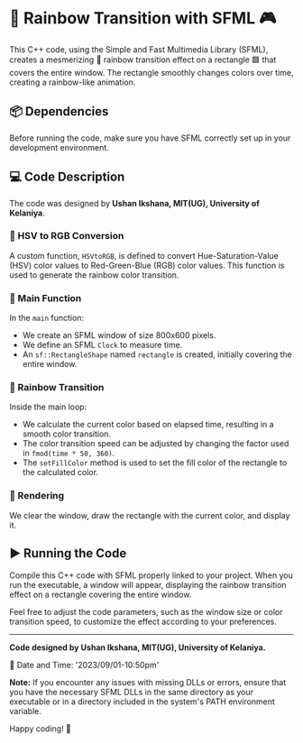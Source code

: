 # 🌈 Rainbow Transition with SFML 🎮

This C++ code, using the Simple and Fast Multimedia Library (SFML), creates a mesmerizing 🌈 rainbow transition effect on a rectangle 🟩 that covers the entire window. The rectangle smoothly changes colors over time, creating a rainbow-like animation.

## 📦 Dependencies

Before running the code, make sure you have SFML correctly set up in your development environment.

## 💻 Code Description

The code was designed by **Ushan Ikshana, MIT(UG), University of Kelaniya**.

### 🌈 HSV to RGB Conversion

A custom function, `HSVtoRGB`, is defined to convert Hue-Saturation-Value (HSV) color values to Red-Green-Blue (RGB) color values. This function is used to generate the rainbow color transition.

### 🎯 Main Function

In the `main` function:

- We create an SFML window of size 800x600 pixels.
- We define an SFML `Clock` to measure time.
- An `sf::RectangleShape` named `rectangle` is created, initially covering the entire window.

### 🌟 Rainbow Transition

Inside the main loop:

- We calculate the current color based on elapsed time, resulting in a smooth color transition.
- The color transition speed can be adjusted by changing the factor used in `fmod(time * 50, 360)`.
- The `setFillColor` method is used to set the fill color of the rectangle to the calculated color.

### 🎨 Rendering

We clear the window, draw the rectangle with the current color, and display it.

## ▶️ Running the Code

Compile this C++ code with SFML properly linked to your project. When you run the executable, a window will appear, displaying the rainbow transition effect on a rectangle covering the entire window.

Feel free to adjust the code parameters, such as the window size or color transition speed, to customize the effect according to your preferences.

---

**Code designed by Ushan Ikshana, MIT(UG), University of Kelaniya.**

📅 Date and Time: '2023/09/01-10:50pm'

**Note:** If you encounter any issues with missing DLLs or errors, ensure that you have the necessary SFML DLLs in the same directory as your executable or in a directory included in the system's PATH environment variable.

Happy coding! 🚀
